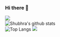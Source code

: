 ### Hi there 👋
<img align="left" src="https://github-readme-streak-stats.herokuapp.com/?user=shubhraagarwal&theme=dark" /></br>
![Shubhra's github stats](https://github-readme-stats.vercel.app/api?username=shubhraagarwal&show_icons=true&theme=radical&count_private=true)</br>
![Top Langs](https://github-readme-stats.vercel.app/api/top-langs/?username=shubhraagarwal&title_color=ffffff&icon_color=bb2acf&text_color=daf7dc&bg_color=151515&layout=compact)
![](https://komarev.com/ghpvc/?username=Suvoo&color=blue)
<!--
**shubhraagarwal/shubhraagarwal** is a ✨ _special_ ✨ repository because its `README.md` (this file) appears on your GitHub profile.

Here are some ideas to get you started:

- 🔭 I’m currently working on ...
- 🌱 I’m currently learning ...
- 👯 I’m looking to collaborate on ...
- 🤔 I’m looking for help with ...
- 💬 Ask me about ...
- 📫 How to reach me: ...
- 😄 Pronouns: ...
- ⚡ Fun fact: ...
-->
